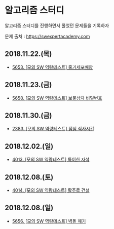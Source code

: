 # 알고리즘 스터디
알고리즘 스터디를 진행하면서 풀었던 문제들을 기록하자  

문제 출처 : https://swexpertacademy.com

## 2018.11.22.(목)
- [5653. [모의 SW 역량테스트] 줄기세포배양](solving/2018_11_22_5653_StemCellCulture.md)

## 2018.11.23.(금)
- [5658. [모의 SW 역량테스트] 보물상자 비밀번호](solving/2018_11_23_5658_TreasureBoxPassword.md)

## 2018.11.30.(금)
- [2383. [모의 SW 역량테스트] 점심 식사시간](solving/2018_11_30_2383_LunchTime.md)

## 2018.12.02.(일)
- [4013. [모의 SW 역량테스트] 특이한 자석](solving/2018_12_02_4013_SpecialMagnet.md)


## 2018.12.08.(토)
- [4014. [모의 SW 역량테스트] 활주로 건설](solving/2018_12_08_4014_ConstructAirstrip.md)

## 2018.12.08.(일)
- [5656. [모의 SW 역량테스트] 벽돌 깨기](solving/2018_12_09_5656_BreakBrick.md)